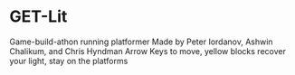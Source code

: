 # GET-Lit
Game-build-athon running platformer
Made by Peter Iordanov, Ashwin Chalikum, and Chris Hyndman
Arrow Keys to move, yellow blocks recover your light, stay on the platforms
